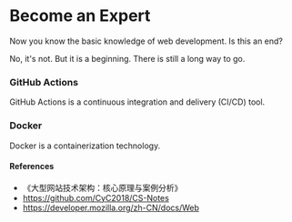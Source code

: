 # Become an Expert

Now you know the basic knowledge of web development. Is this an end? 

No, it's not. But it is a beginning. There is still a long way to go.

### GitHub Actions

GitHub Actions is a continuous integration and delivery (CI/CD) tool.

### Docker

Docker is a containerization technology.

#### References

- 《大型网站技术架构：核心原理与案例分析》
- <https://github.com/CyC2018/CS-Notes>
- <https://developer.mozilla.org/zh-CN/docs/Web>
